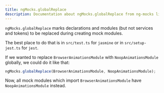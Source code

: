 ```yaml
---
title: ngMocks.globalReplace
description: Documentation about ngMocks.globalReplace from ng-mocks library
---
```


`ngMocks.globalReplace` marks declarations and modules (but not services and tokens) to be replaced during creating mock modules.

The best place to do that is in `src/test.ts` for `jasmine` or in `src/setup-jest.ts` for `jest`.

If we wanted to replace `BrowserAnimationsModule` with `NoopAnimationsModule` globally,
we could do it like that:

```ts title="src/test.ts"
ngMocks.globalReplace(BrowserAnimationsModule, NoopAnimationsModule);
```

Now, all mock modules which import `BrowserAnimationsModule` have `NoopAnimationsModule` instead.
